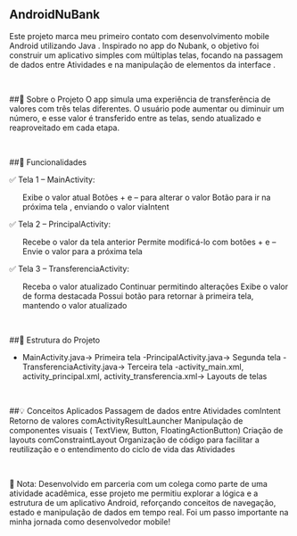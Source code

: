 ## AndroidNuBank
Este projeto marca meu primeiro contato com desenvolvimento mobile Android utilizando Java . Inspirado no app do Nubank, o objetivo foi construir um aplicativo simples com múltiplas telas, focando na passagem de dados entre Atividades e na manipulação de elementos da interface .

<br>

##📱 Sobre o Projeto
O app simula uma experiência de transferência de valores com três telas diferentes. O usuário pode aumentar ou diminuir um número, e esse valor é transferido entre as telas, sendo atualizado e reaproveitado em cada etapa.

<br>

##🚀 Funcionalidades

✅ Tela 1 – MainActivity:
<ul>
Exibe o valor atual
Botões + e – para alterar o valor
Botão para ir na próxima tela , enviando o valor viaIntent
</ul>
✅ Tela 2 – PrincipalActivity:
<ul>
Recebe o valor da tela anterior
Permite modificá-lo com botões + e –
Envie o valor para a próxima tela
</ul>
✅ Tela 3 – TransferenciaActivity:
<ul>
Receba o valor atualizado
Continuar permitindo alterações
Exibe o valor de forma destacada
Possui botão para retornar à primeira tela, mantendo o valor atualizado
</ul>

<br>

##🧱 Estrutura do Projeto
- MainActivity.java→ Primeira tela
-PrincipalActivity.java→ Segunda tela
-TransferenciaActivity.java→ Terceira tela
-activity_main.xml, activity_principal.xml, activity_transferencia.xml→ Layouts de telas

<br>

##💡 Conceitos Aplicados
Passagem de dados entre Atividades comIntent
Retorno de valores comActivityResultLauncher
Manipulação de componentes visuais ( TextView, Button, FloatingActionButton)
Criação de layouts comConstraintLayout
Organização de código para facilitar a reutilização e o entendimento do ciclo de vida das Atividades

<br>

📘 Nota: Desenvolvido em parceria com um colega como parte de uma atividade acadêmica, esse projeto me permitiu explorar a lógica e a estrutura de um aplicativo Android, reforçando conceitos de navegação, estado e manipulação de dados em tempo real. Foi um passo importante na minha jornada como desenvolvedor mobile!
